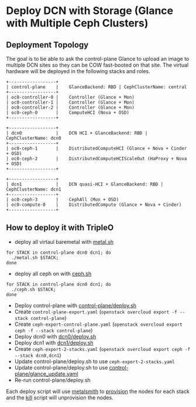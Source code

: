 # Deploy DCN with Storage (Glance with Multiple Ceph Clusters)

## Deployment Topology

The goal is to be able to ask the control-plane Glance to upload an
image to multiple DCN sites so they can be COW fast-booted on that
site. The virtual hardware will be deployed in the following stacks
and roles.

```
+------------------+
| control-plane    |    GlanceBackend: RBD | CephClusterName: central
+------------------+
| oc0-controller-0 |    Controller (Glance + Mon)
| oc0-controller-1 |    Controller (Glance + Mon)
| oc0-controller-2 |    Controller (Glance + Mon)
| oc0-ceph-0       |    ComputeHCI (Nova + OSD)
+------------------+

+------------------+
| dcn0             |    DCN HCI + GlanceBackend: RBD | CephClusterName: dcn0
+------------------+
| oc0-ceph-1       |    DistributedComputeHCI (Glance + Nova + Cinder + OSD)
| oc0-ceph-2       |    DistributedComputeHCIScaleOut (HaProxy + Nova + OSD)
+------------------+

+------------------+
| dcn1             |    DCN quasi-HCI + GlanceBackend: RBD | CephClusterName: dcn1
+------------------+
| oc0-ceph-3       |    CephAll (Mon + OSD)
| oc0-compute-0    |    DistributedCompute (Glance + Nova + Cinder)
+------------------+
```

## How to deploy it with TripleO

- deploy all virtaul baremetal with [metal.sh](metal.sh)
```
for STACK in control-plane dcn0 dcn1; do 
  ./metal.sh $STACK;
done
```
- deploy all ceph on with [ceph.sh](ceph.sh)
```
for STACK in control-plane dcn0 dcn1; do 
  ./ceph.sh $STACK;
done
```


- Deploy control-plane with [control-plane/deploy.sh](control-plane/deploy.sh)
- Create `control-plane-export.yaml` (`openstack overcloud export -f --stack control-plane`)
- Create `ceph-export-control-plane.yaml` (`openstack overcloud export ceph -f --stack control-plane`)
- Deploy dcn0 with [dcn0/deploy.sh](dcn0/deploy.sh)
- Deploy dcn1 with [dcn1/deploy.sh](dcn1/deploy.sh)
- Create `ceph-export-2-stacks.yaml` (`openstack overcloud export ceph -f --stack dcn0,dcn1`)
- Update control-plane/deploy.sh to use `ceph-export-2-stacks.yaml`
- Update control-plane/deploy.sh to use [control-plane/glance_update.yaml](control-plane/glance_update.yaml)
- Re-run control-plane/deploy.sh

Each deploy script will use [metalsmith](../metalsmith)
to [provision](provision.sh) the nodes for each stack
and the [kill](kill.sh) script will unprovision the nodes.

<!--
## Validations

The scripts below maybe used to: 

- Import an image into the central, dcn0 and dcn1 locations
- Boot an instance and create a volume in the central location
- Boot an instance and create a volume in the dcn0 or dcn1 location
- Verify all necessary Ceph client configurations

### Glance

- Use [use-multistore-glance.sh](validations/use-multistore-glance.sh) to import
  an image into both `default_backend` and `dcn0`
  with [import-multi-stores](https://review.opendev.org/#/c/667132)
  and then copy that image to `dcn1`
  with [copy-existing-image](https://review.opendev.org/#/c/696457).
  A successful example looks
  like [use-multistore-glance.log](validations/use-multistore-glance.log).

### Cinder/Nova on Central

- [use-central.sh](validations/use-central.sh)

### Cinder/Nova on DCN

- [use-dcn.sh](validations/use-dcn.sh)
- [dcn-pet.sh](validations/dcn-pet.sh)
- To test dcn1, update AZ from "dcn0" to "dcn1"

### Ceph

- Verify any DCN node at $IP can use the central ceph cluster
```
scp ../../multiceph/test_ceph_client.sh heat-admin@$IP:/home/heat-admin/
ssh $IP "bash /home/heat-admin/test_ceph_client.sh central"
```

- Verify the control-plane node at $IP can use any DCN ceph cluster
```
scp ../../multiceph/test_ceph_client.sh heat-admin@$IP:/home/heat-admin/
ssh $IP "bash /home/heat-admin/test_ceph_client.sh dcn0"
ssh $IP "bash /home/heat-admin/test_ceph_client.sh dcn1"
```

- Were multiple glance backends configured at central Controller or dcn DistributedComputeHCI at $IP?
```
ssh $IP "sudo tail /var/lib/config-data/puppet-generated/glance_api/etc/glance/glance-api.conf"
```
-->
